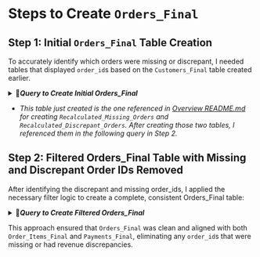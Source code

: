 # Steps to Create `Orders_Final`

## Step 1: Initial `Orders_Final` Table Creation

To accurately identify which orders were missing or discrepant, I needed tables that displayed `order_id`s based on the `Customers_Final` table created earlier.

<details>
<summary>📂<b><i>Query to Create Initial Orders_Final</b></i></summary>
    
<pre><code class="language-sql">
CREATE OR REPLACE TABLE `iconic-fountain-435918-q3.Target_Ecommerce_Sales_2016_2018.Orders_Final` AS 
SELECT 
    orders.order_id,
    orders.customer_id,
    orders.order_status,
    orders.order_purchase_timestamp,
FROM 
    `iconic-fountain-435918-q3.Target_Ecommerce_Sales_2016_2018.Orders` AS orders
JOIN 
    `iconic-fountain-435918-q3.Target_Ecommerce_Sales_2016_2018.Customers_Final` AS cust
ON 
    orders.customer_id = cust.customer_id
</code></pre>
    
</details>

- *This table just created is the one referenced in [Overview README.md](../README.md) for creating `Recalculated_Missing_Orders` and `Recalculated_Discrepant_Orders`. After creating those two tables, I referenced them in the following query in Step 2.*

## Step 2: Filtered Orders_Final Table with Missing and Discrepant Order IDs Removed

After identifying the discrepant and missing order_ids, I applied the necessary filter logic to create a complete, consistent Orders_Final table:

<details>
<summary>📂<b><i>Query to Create Filtered Orders_Final</b></i></summary>

<pre><code class="language-sql">
/* 
  This query was to create a new Orders_Final born of two issues found during initial cleaning and analysis.
    1. There are order_ids in the orders table that do not appear in the Order Items table. Those order_ids
  are marked in the Missing_Orders table.
    2. There are order_ids where the calculated revenue from price and freight do not match the total payment value
    These id's are marked in the Discrepant_Orders and Recalculated_Discrepant_orders tables. The first holds the order_ids 
    based on the initial analysis of 4 states rather than the current. The recalculated considers these new ids. 
*/

CREATE OR REPLACE TABLE `iconic-fountain-435918-q3.Target_Ecommerce_Sales_2016_2018.Orders_Final` AS 
SELECT 
    orders.order_id,
    orders.customer_id,
    orders.order_status,
    orders.order_purchase_timestamp,
FROM 
    `iconic-fountain-435918-q3.Target_Ecommerce_Sales_2016_2018.Orders` AS orders
JOIN 
    `iconic-fountain-435918-q3.Target_Ecommerce_Sales_2016_2018.Customers_Final` AS cust
ON 
    orders.customer_id = cust.customer_id
WHERE 
 
  orders.order_id NOT IN (
        SELECT 
          order_id 
        FROM 
          iconic-fountain-435918-q3.Target_Ecommerce_Sales_2016_2018.Recalculated_Missing_Orders
  )
  AND
  orders.order_id NOT IN (
        SELECT 
          order_id 
        FROM 
          iconic-fountain-435918-q3.Target_Ecommerce_Sales_2016_2018.Recalculated_Discrepant_Orders
  )
</code></pre>
    
</details>

This approach ensured that `Orders_Final` was clean and aligned with both `Order_Items_Final` and `Payments_Final`, eliminating any `order_id`s that were missing or had revenue discrepancies.
